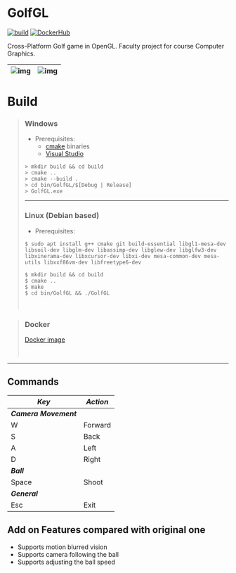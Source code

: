 # **GolfGL**
[![build](https://github.com/djordjetane/GolfGL/actions/workflows/cmake.yml/badge.svg)](https://github.com/djordjetane/GolfGL/actions/workflows/cmake.yml)  [![DockerHub](https://img.shields.io/docker/image-size/djordjetane/golfgl?label=docker&logo=docker)](https://hub.docker.com/repository/docker/djordjetane/golfgl)

Cross-Platform Golf game in OpenGL. Faculty project for course Computer Graphics. <br>

| ![img](img/img.png) | ![img](img/options.png) |
| --- | --- |

# **Build**
> ### **Windows** 
> - Prerequisites: 
>     - [cmake](https://github.com/Kitware/CMake/releases/download/v3.20.0-rc2/cmake-3.20.0-rc2-windows-x86_64.msi)  binaries
>     - [Visual Studio](https://visualstudio.microsoft.com/downloads/#)
> ```
> > mkdir build && cd build  
> > cmake ..
> > cmake --build .
> > cd bin/GolfGL/$[Debug | Release]
> > GolfGL.exe
> ```
> ---
> ### **Linux (Debian based)**
> - Prerequisites:
> ```
> $ sudo apt install g++ cmake git build-essential libgl1-mesa-dev libsoil-dev libglm-dev libassimp-dev libglew-dev libglfw3-dev libxinerama-dev libxcursor-dev libxi-dev mesa-common-dev mesa-utils libxxf86vm-dev libfreetype6-dev
> ```
> ```
> $ mkdir build && cd build
> $ cmake ..
> $ make
> $ cd bin/GolfGL && ./GolfGL
> ```
> <br>

> ### **Docker**
> 
> [Docker image](https://hub.docker.com/repository/docker/djordjetane/golfgl)
> 
> <br>
---------------------------
## **Commands**

| ***Key*** | ***Action*** |
| ----------- | ----------- |
| ***Camera Movement*** |
| W | Forward |
| S | Back |
| A | Left |
| D | Right |
| ***Ball*** |
| Space | Shoot |
|  ***General***  |
| Esc | Exit |

## **Add on Features compared with original one**

- Supports motion blurred vision
- Supports camera following the ball
- Supports adjusting the ball speed